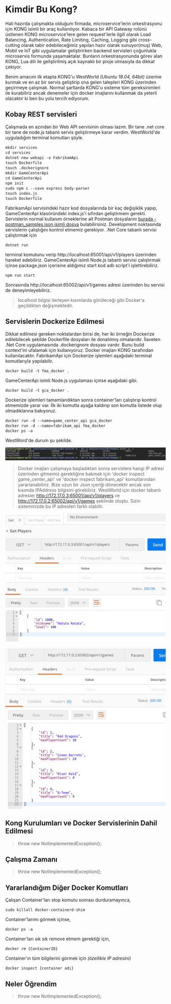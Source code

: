 # Kimdir Bu Kong?

Hali hazırda çalışmakta olduğum firmada, microservice'lerin orkestrasyonu için KONG isimli bir araç kullanılıyor. Kabaca bir API Gateway rolünü üstlenen KONG microservice'lere gelen request'lerle ilgili olarak Load Balancing, Authentication, Rate Limiting, Caching, Logging gibi cross-cutting olarak tabir edebileceğimiz yapıları hazır olarak sunuyor(muş) Web, Mobil ve IoT gibi uygulamalar geliştirirken backend servisleri çoğunlukla microservis formunda yaşamaktalar. Bunların orkestrasyonunda görev alan KONG, Lua dili ile geliştirilmiş açık kaynaklı bir proje olmasıyla da dikkat çekiyor.

Benim amacım ilk etapta KONG'u WestWorld _(Ubuntu 18.04, 64bit)_ üzerine kurmak ve en az bir servis geliştirip ona gelen talepleri KONG üzerinden geçirmeye çalışmak. Normal şartlarda KONG'u sisteme tüm gereksinimleri ile kurabiliriz ancak denemeler için docker imajlarını kullanmak da yeterli olacaktır ki ben bu yolu tercih ediyorum.

## Kobay REST servisleri

Çalışmada en azından bir Web API servisinin olması lazım. Bir tane .net core bir tane de node.js tabanlı servis geliştirmeye karar verdim. WestWorld'de uyguladığım terminal komutları şöyle.

```
mkdir services
cd services
dotnet new webapi -o FabrikamApi
touch Dockerfile
touch .dockerignore
mkdir GameCenterApi
cd GameCenterApi
npm init
sudo npm i --save express body-parser
touch index.js
touch Dockerfile
```

 FabrikamApi servisindeki hazır kod dosyalarında bir kaç değişiklik yapıp, GameCenterApi klasöründeki index.js'i sıfırdan geliştirmem gerekti. Servislerin normal kullanım örneklerine ait Postman dosyalarını [burada - postman_samples.json isimli dosya](assets/postman_samples.json) bulabilirsiniz. Development noktasında servislerin çalıştığını kontrol etmemiz gerekiyor. .Net Core tabanlı servisi çalıştırmak için 

```
dotnet run
```

terminal komutunu verip http://localhost:65001/api/v1/players üzerinden hareket edebiliriz. GameCenterApi isimli Node.js tabanlı servisi çalıştırmak içinse package.json içerisine aldığımız start kod adlı script'i işlettirebiliriz.

```
npm run start
```

Sonrasında http://localhost:65002/api/v1/games adresi üzerinden bu servisi de deneyimleyebiliriz.

>localhost bilgisi ilerleyen kısımlarda görüleceği gibi Docker'a geçildikten değişmektedir.

## Servislerin Dockerize Edilmesi

Dikkat edilmesi gereken noktalardan birisi de, her iki örneğin Dockerize edilebilecek şekilde Dockerfile dosyaları ile donatılmış olmalarıdır. İlaveten .Net Core uygulamasında .dockerignore dosyası vardır. Bunu build context'ini ufalamak için kullanıyoruz. Docker imajları KONG tarafından kullanılacaktır. FabrikamApi için Dockerize işlemleri aşağıdaki terminal komutlarıyla yapılabilir.

```
docker build -t fma_docker .
```

GameCenterApi isimli Node.js uygulaması içinse aşağıdaki gibi.

```
docker build -t gca_docker .
```

Dockerize işlemleri tamamlandıktan sonra container'ları çalıştırıp kontrol etmemizde yarar var. İlk iki komutla ayağa kaldırıp son komutla listede olup olmadıklarına bakıyoruz.

```
docker run -d --name=game_center_api gca_docker
docker run -d --name=fabrikam_api fma_docker
docker ps -a
```

WestWord'de durum şu şekilde.

![assets/credit_1.png](assets/credit_1.png)

>Docker imajları çalışmaya başladıktan sonra servislere hangi IP adresi üzerinden gitmemiz gerektiğine bakmak için 'docker inspect game_center_api' ve 'docker inspect fabrikam_api' komutlarından yararlanabiliriz. Bize uzun bir Json içeriği dönecektir ancak son kısımda IPAddress bilgisini görebiliriz. WestWorld için docker tabanlı adresler http://172.17.0.3:65001/api/v1/players ve http://172.17.0.2:65002/api/v1/games şeklinde oluştu. Sizin sisteminizde bu IP adresleri farklı olabilir.

![assets/credit_2.png](assets/credit_2.png)

![assets/credit_3.png](assets/credit_3.png)

## Kong Kurulumları ve Docker Servislerinin Dahil Edilmesi

>throw new NotImplementedException();

## Çalışma Zamanı

>throw new NotImplementedException();

## Yararlandığım Diğer Docker Komutları

Çalışan Container'ları stop komutu sonrası durduramayınca,

```
sudo killall docker-containerd-shim
```

Container'larımı görmek içinse,

```
docker ps -a
```

Container'ları sık sık remove etmem gerektiği için,

```
docker rm {ContainerID}
```

Container'ın tüm bilgilerini görmek için _(özellikle IP adresini)_

```
docker inspect {container adı}
```

## Neler Öğrendim

>throw new NotImplementedException();